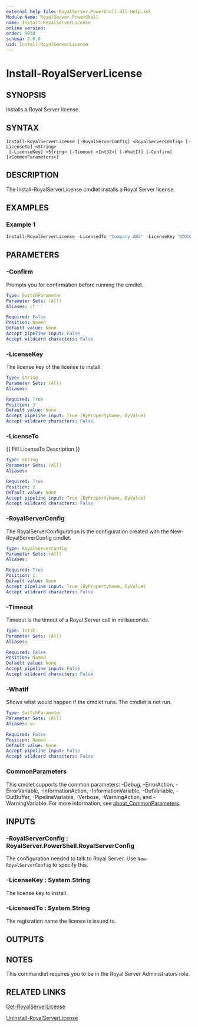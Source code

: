 ```yaml
---
external help file: RoyalServer.PowerShell.dll-Help.xml
Module Name: RoyalServer.PowerShell
name: Install-RoyalServerLicense
online version:
order: 9930
schema: 2.0.0
uid: Install-RoyalServerLicense
---
```


# Install-RoyalServerLicense

## SYNOPSIS

Installs a Royal Server license.

## SYNTAX

```
Install-RoyalServerLicense [-RoyalServerConfig] <RoyalServerConfig> [-LicenseTo] <String>
 [-LicenseKey] <String> [-Timeout <Int32>] [-WhatIf] [-Confirm] [<CommonParameters>]
```

## DESCRIPTION

The Install-RoyalServerLicense cmdlet installs a Royal Server license.

## EXAMPLES

### Example 1

```powershell
Install-RoyalServerLicense -LicensedTo "Company ABC" -LicenseKey "XXXX-XXXX-..." -RoyalServerConfiguration
```

## PARAMETERS

### -Confirm

Prompts you for confirmation before running the cmdlet.

```yaml
Type: SwitchParameter
Parameter Sets: (All)
Aliases: cf

Required: False
Position: Named
Default value: None
Accept pipeline input: False
Accept wildcard characters: False
```

### -LicenseKey

The license key of the license to install.

```yaml
Type: String
Parameter Sets: (All)
Aliases:

Required: True
Position: 3
Default value: None
Accept pipeline input: True (ByPropertyName, ByValue)
Accept wildcard characters: False
```

### -LicenseTo

{{ Fill LicenseTo Description }}

```yaml
Type: String
Parameter Sets: (All)
Aliases:

Required: True
Position: 2
Default value: None
Accept pipeline input: True (ByPropertyName, ByValue)
Accept wildcard characters: False
```

### -RoyalServerConfig

The RoyalServerConfiguration is the configuration created with the New-RoyalServerConfig cmdlet.

```yaml
Type: RoyalServerConfig
Parameter Sets: (All)
Aliases:

Required: True
Position: 1
Default value: None
Accept pipeline input: True (ByPropertyName, ByValue)
Accept wildcard characters: False
```

### -Timeout

Timeout is the timout of a Royal Server call in milliseconds.

```yaml
Type: Int32
Parameter Sets: (All)
Aliases:

Required: False
Position: Named
Default value: None
Accept pipeline input: False
Accept wildcard characters: False
```

### -WhatIf

Shows what would happen if the cmdlet runs.
The cmdlet is not run.

```yaml
Type: SwitchParameter
Parameter Sets: (All)
Aliases: wi

Required: False
Position: Named
Default value: None
Accept pipeline input: False
Accept wildcard characters: False
```

### CommonParameters

This cmdlet supports the common parameters: -Debug, -ErrorAction, -ErrorVariable, -InformationAction, -InformationVariable, -OutVariable, -OutBuffer, -PipelineVariable, -Verbose, -WarningAction, and -WarningVariable. For more information, see [about_CommonParameters](http://go.microsoft.com/fwlink/?LinkID=113216).

## INPUTS

### -RoyalServerConfig : RoyalServer.PowerShell.RoyalServerConfig

The configuration needed to talk to Royal Server.
Use `New-RoyalServerConfig` to specify this.

### -LicenseKey : System.String

The license key to install.

### -LicensedTo : System.String

The regisration name the license is issued to.

## OUTPUTS

## NOTES

This commandlet requires you to be in the Royal Server Administrators role.

## RELATED LINKS

[Get-RoyalServerLicense](Get-RoyalServerLicense.md)

[Uninstall-RoyalServerLicense](Uninstall-RoyalServerLicense.md)
